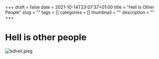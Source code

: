 +++
draft = false
date = 2021-10-14T23:07:37+01:00
title = "Hell Is Other People"
slug = ""
tags = []
categories = []
thumbnail = "<no value>"
description = ""
+++

# Hell is other people

![kdhell.jpeg](https://khongsao.github.io/blog/images/kdhell.jpeg)
